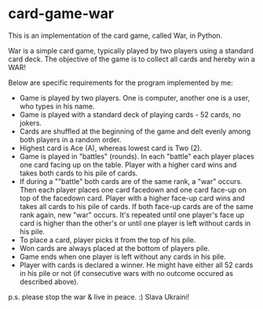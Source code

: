 # card-game-war
This is an implementation of the card game, called War, in Python.

War is a simple card game, typically played by two players using a standard card deck. The objective of the game is to collect all cards and hereby win a WAR! 

Below are specific requirements for the program implemented by me:

- Game is played by two players. One is computer, another one is a user, who types in his name.
- Game is played with a standard deck of playing cards - 52 cards, no jokers.
- Cards are shuffled at the beginning of the game and delt evenly among both players in a random order.
- Highest card is Ace (A), whereas lowest card is Two (2).
- Game is played in "battles" (rounds). In each "battle" each player places one card facing up on the table. Player with a higher card wins and takes both cards to his pile of cards.
- If during a ""battle" both cards are of the same rank, a "war" occurs. Then each player places one card facedown and one card face-up on top of the facedown card. Player with a higher face-up card wins and takes all cards to his pile of cards. If both face-up cards are of the same rank again, new "war" occurs. It's repeated until one player's face up card is higher than the other's or until one player is left without cards in his pile.
- To place a card, player picks it from the top of his pile.
- Won cards are always placed at the bottom of players pile.
- Game ends when one player is left without any cards in his pile.
- Player with cards is declared a winner. He might have either all 52 cards in his pile or not (if consecutive wars with no outcome occured as described above).
 

p.s. please stop the war & live in peace. :) Slava Ukraini! 
